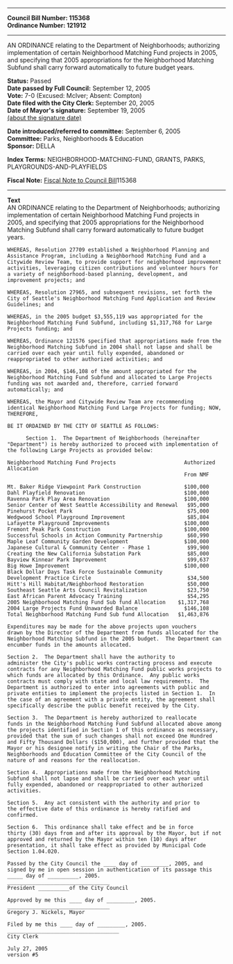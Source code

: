 * * * * *  
  
**Council Bill Number: [](#h0)[](#h2)115368**   
**Ordinance Number: 121912**  
  
* * * * *  
  
AN ORDINANCE relating to the Department of Neighborhoods; authorizing implementation of certain Neighborhood Matching Fund projects in 2005, and specifying that 2005 appropriations for the Neighborhood Matching Subfund shall carry forward automatically to future budget years.  
  
**Status:** Passed   
**Date passed by Full Council:** September 12, 2005   
**Vote:** 7-0 (Excused: McIver; Absent: Compton)   
**Date filed with the City Clerk:** September 20, 2005   
**Date of Mayor's signature:** September 19, 2005   
[(about the signature date)](/~public/approvaldate.htm)   
  
  
**Date introduced/referred to committee:** September 6, 2005   
**Committee:** Parks, Neighborhoods & Education   
**Sponsor:** DELLA   
  
**Index Terms:** NEIGHBORHOOD-MATCHING-FUND, GRANTS, PARKS, PLAYGROUNDS-AND-PLAYFIELDS  
  
**Fiscal Note:** [Fiscal Note to Council Bill](http://clerk.seattle.gov/~public/fnote/115368.htm)[](#h1)[](#h3)115368  
  
* * * * *  
  
**Text**  
    AN ORDINANCE relating to the Department of Neighborhoods; authorizing  
    implementation of certain Neighborhood Matching Fund projects in  
    2005, and specifying that 2005 appropriations for the Neighborhood  
    Matching Subfund shall carry forward automatically to future budget  
    years.  
  
    WHEREAS, Resolution 27709 established a Neighborhood Planning and  
    Assistance Program, including a Neighborhood Matching Fund and a  
    Citywide Review Team, to provide support for neighborhood improvement  
    activities, leveraging citizen contributions and volunteer hours for  
    a variety of neighborhood-based planning, development, and  
    improvement projects; and  
  
    WHEREAS, Resolution 27965, and subsequent revisions, set forth the  
    City of Seattle's Neighborhood Matching Fund Application and Review  
    Guidelines; and  
  
    WHEREAS, in the 2005 budget $3,555,119 was appropriated for the  
    Neighborhood Matching Fund Subfund, including $1,317,768 for Large  
    Projects funding; and  
  
    WHEREAS, Ordinance 121576 specified that appropriations made from the  
    Neighborhood Matching Subfund in 2004 shall not lapse and shall be  
    carried over each year until fully expended, abandoned or  
    reappropriated to other authorized activities; and  
  
    WHEREAS, in 2004, $146,108 of the amount appropriated for the  
    Neighborhood Matching Fund Subfund and allocated to Large Projects  
    funding was not awarded and, therefore, carried forward  
    automatically; and  
  
    WHEREAS, the Mayor and Citywide Review Team are recommending  
    identical Neighborhood Matching Fund Large Projects for funding; NOW,  
    THEREFORE,  
  
    BE IT ORDAINED BY THE CITY OF SEATTLE AS FOLLOWS:  
  
          Section 1.  The Department of Neighborhoods (hereinafter  
    "Department") is hereby authorized to proceed with implementation of  
    the following Large Projects as provided below:  
  
    Neighborhood Matching Fund Projects                      Authorized Allocation  
                                                             From NMF  
  
    Mt. Baker Ridge Viewpoint Park Construction              $100,000  
    Dahl Playfield Renovation                                $100,000  
    Ravenna Park Play Area Renovation                        $100,000  
    Senior Center of West Seattle Accessibility and Renewal   $95,000  
    Pinehurst Pocket Park                                     $75,000  
    Wedgwood School Playground Improvement                    $85,804  
    Lafayette Playground Improvements                        $100,000  
    Fremont Peak Park Construction                           $100,000  
    Successful Schools in Action Community Partnership        $60,990  
    Maple Leaf Community Garden Development                  $100,000  
    Japanese Cultural & Community Center - Phase 1            $99,900  
    Creating the New California Substation Park               $85,000  
    Bayview Kinnear Park Improvement                          $99,637  
    Big Howe Improvement                                     $100,000  
    Black Dollar Days Task Force Sustainable Community  
    Development Practice Circle                               $34,500  
    Hitt's Hill Habitat/Neighborhood Restoration              $50,000  
    Southeast Seattle Arts Council Revitalization             $23,750  
    East African Parent Advocacy Training                     $54,295  
    2005 Neighborhood Matching Fund Sub fund Allocation    $1,317,768  
    2004 Large Projects Fund Unawarded Balance               $146,108  
    Total Neighborhood Matching Fund Sub fund Allocation   $1,463,876  
  
    Expenditures may be made for the above projects upon vouchers  
    drawn by the Director of the Department from funds allocated for the  
    Neighborhood Matching Subfund in the 2005 budget.  The Department can  
    encumber funds in the amounts allocated.  
  
    Section 2.  The Department shall have the authority to  
    administer the City's public works contracting process and execute  
    contracts for any Neighborhood Matching Fund public works projects to  
    which funds are allocated by this Ordinance.  Any public works  
    contracts must comply with state and local law requirements.  The  
    Department is authorized to enter into agreements with public and  
    private entities to implement the projects listed in Section 1.  In  
    the case of an agreement with a private entity, the agreement shall  
    specifically describe the public benefit received by the City.  
  
    Section 3.  The Department is hereby authorized to reallocate  
    funds in the Neighborhood Matching Fund Subfund allocated above among  
    the projects identified in Section 1 of this ordinance as necessary,  
    provided that the sum of such changes shall not exceed One Hundred  
    and Fifty Thousand Dollars ($150,000), and further provided that the  
    Mayor or his designee notify in writing the Chair of the Parks,  
    Neighborhoods and Education Committee of the City Council of the  
    nature of and reasons for the reallocation.  
  
    Section 4.  Appropriations made from the Neighborhood Matching  
    Subfund shall not lapse and shall be carried over each year until  
    fully expended, abandoned or reappropriated to other authorized  
    activities.  
  
    Section 5.  Any act consistent with the authority and prior to  
    the effective date of this ordinance is hereby ratified and  
    confirmed.  
  
    Section 6.  This ordinance shall take effect and be in force  
    thirty (30) days from and after its approval by the Mayor, but if not  
    approved and returned by the Mayor within ten (10) days after  
    presentation, it shall take effect as provided by Municipal Code  
    Section 1.04.020.  
  
    Passed by the City Council the ____ day of _________, 2005, and  
    signed by me in open session in authentication of its passage this  
    _____ day of __________, 2005.  
    _________________________________  
    President __________of the City Council  
  
    Approved by me this ____ day of _________, 2005.  
    _________________________________  
    Gregory J. Nickels, Mayor  
  
    Filed by me this ____ day of _________, 2005.  
    ____________________________________  
    City Clerk  
  
    July 27, 2005  
    version #5  
